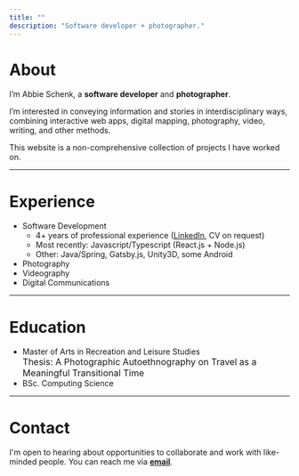 ```yaml
---
title: ""
description: "Software developer + photographer."
---
```


# About
I’m Abbie Schenk, a **software developer** and **photographer**. 

I’m interested in conveying information and stories in interdisciplinary ways, combining interactive web apps, digital mapping, photography, video, writing, and other methods.

This website is a non-comprehensive collection of projects I have worked on.

---

# Experience
- Software Development
    - 4+ years of professional experience ([LinkedIn](https://www.linkedin.com/in/abbie-schenk/), CV on request)
    - Most recently: Javascript/Typescript (React.js + Node.js)
    - Other: Java/Spring, Gatsby.js, Unity3D, some Android
- Photography
- Videography
- Digital Communications

---

# Education
- Master of Arts in Recreation and Leisure Studies 
<br/><span style='font-size: 1.0rem'>Thesis: A Photographic Autoethnography on Travel as a Meaningful Transitional Time</span>
- BSc. Computing Science

---

# Contact

I'm open to hearing about opportunities to collaborate and work with like-minded people. You can reach me via **[email](mailto:abbieschenk@gmail.com)**.